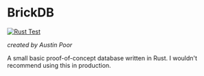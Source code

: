 # BrickDB

[![Rust Test](https://github.com/a-poor/brickdb/actions/workflows/rust-test.yml/badge.svg)](https://github.com/a-poor/brickdb/actions/workflows/rust-test.yml)

_created by Austin Poor_

A small basic proof-of-concept database written in Rust. I wouldn't recommend using this in production.

